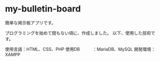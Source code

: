 # my-bulletin-board
簡単な掲示板アプリです。

プログラミングを始めて間もない頃に、作成しました。
以下、使用した技術です。

使用言語：HTML、CSS、PHP
使用DB　　　：MariaDB、MySQL
開発環境：XAMPP
